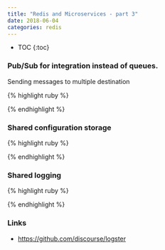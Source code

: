 ```yaml
---
title: "Redis and Microservices - part 3"
date: 2018-06-04
categories: redis
---
```



* TOC
{:toc}


### Pub/Sub for integration instead of queues.  

Sending messages to multiple destination

{% highlight ruby %}

{% endhighlight %}


### Shared configuration storage

{% highlight ruby %}

{% endhighlight %}


### Shared logging

{% highlight ruby %}

{% endhighlight %}



### Links
* https://github.com/discourse/logster
